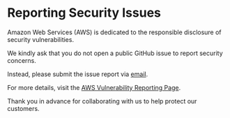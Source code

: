 # Reporting Security Issues

Amazon Web Services (AWS) is dedicated to the responsible disclosure of security vulnerabilities.

We kindly ask that you do not open a public GitHub issue to report security concerns.

Instead, please submit the issue report via [email](aws-security@amazon.com).

For more details, visit the [AWS Vulnerability Reporting Page](http://aws.amazon.com/security/vulnerability-reporting/).

Thank you in advance for collaborating with us to help protect our customers.
